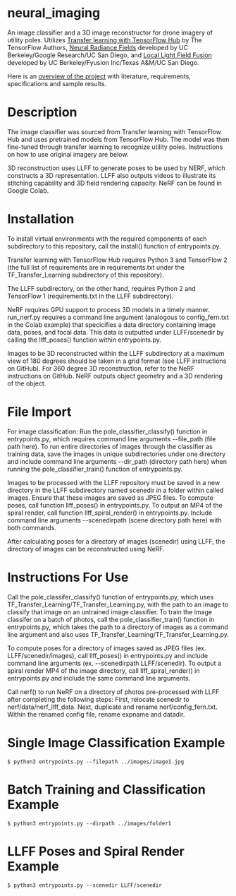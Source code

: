 # neural_imaging

An image classifier and a 3D image reconstructor for drone imagery of utility poles. Utilizes [Transfer learning with TensorFlow Hub](https://colab.research.google.com/github/tensorflow/docs/blob/master/site/en/tutorials/images/transfer_learning_with_hub.ipynb#scrollTo=PWUmcKKjtwXL) by The TensorFlow Authors, [Neural Radiance Fields](https://github.com/bmild/nerf) developed by UC Berkeley/Google Research/UC San Diego, and [Local Light Field Fusion](https://github.com/Fyusion/LLFF) developed by UC Berkeley/Fyusion Inc/Texas A&M/UC San Diego.

Here is an [overview of the project](https://docs.google.com/presentation/d/1FawgLrnLRxFEHlA8YZqPRoh_Tx21ALEVKImuryLLhLw/edit?usp=sharing) with literature, requirements, specifications and sample results.

# Description

The image classifier was sourced from Transfer learning with TensorFlow Hub and uses pretrained models from TensorFlow Hub. The model was then fine-tuned through transfer learning to recognize utility poles. Instructions on how to use original imagery are below. 

3D reconstruction uses LLFF to generate poses to be used by NERF, which constructs a 3D representation. LLFF also outputs videos to illustrate its stitching capability and 3D field rendering capacity. NeRF can be found in Google Colab. 

# Installation

To install virtual environments with the required components of each subdirectory to this repository, call the install() function of entrypoints.py. 

Transfer learning with TensorFlow Hub requires Python 3 and TensorFlow 2 (the full list of requirements are in requirements.txt under the TF_Transfer_Learning subdirectory of this repository). 

The LLFF subdirectory, on the other hand, requires Python 2 and TensorFlow 1 (requirements.txt in the LLFF subdirectory). 

NeRF requires GPU support to process 3D models in a timely manner. run_nerf.py requires a command line argument (analogous to config_fern.txt in the Colab example) that specicifies a data directory containing image data, poses, and focal data. This data is outputted under LLFF/scenedir by calling the llff_poses() function within entrypoints.py. 

Images to be 3D reconstructed within the LLFF subdirectory at a maximum view of 180 degrees should be taken in a grid format (see LLFF instructions on GitHub). For 360 degree 3D reconstruction, refer to the NeRF instructions on GitHub. NeRF outputs object geometry and a 3D rendering of the object. 

# File Import 

For image classification: Run the pole_classifier_classify() function in entrypoints.py, which requires command line arguments --file_path (file path here). To run entire directories of images through the classifier as training data, save the images in unique subdirectories under one directory and include command line arguments --dir_path (directory path here) when running the pole_classifier_train() function of entrypoints.py.  

Images to be processed with the LLFF repository must be saved in a new directory in the LLFF subdirectory named scenedir in a folder within called images. Ensure that these images are saved as JPEG files. To compute poses, call function llff_poses() in entrypoints.py. To output an MP4 of the spiral render, call function llff_spiral_render() in entrypoints.py. Include command line arguments --scenedirpath (scene directory path here) with both commands. 

After calculating poses for a directory of images (scenedir) using LLFF, the directory of images can be reconstructed using  NeRF.

# Instructions For Use

Call the pole_classifer_classify() function of entrypoints.py, which uses TF_Transfer_Learning/TF_Transfer_Learning.py, with the path to an image to classify that image on an untrained image classifier. To train the image classifer on a batch of photos, call the pole_classifier_train() function in entrypoints.py, which takes the path to a directory of images as a command line argument and also uses TF_Transfer_Learning/TF_Transfer_Learning.py. 

To compute poses for a directory of images saved as JPEG files (ex. LLFF/scenedir/images), call llff_poses() in entrypoints.py and include command line arguments (ex. --scenedirpath LLFF/scenedir). To output a spiral render MP4 of the image directory, call llff_spiral_render() in entrypoints.py and include the same command line arguments. 

Call nerf() to run NeRF on a directory of photos pre-processed with LLFF after completing the following steps: First, relocate scenedir to nerf/data/nerf_llff_data. Next, duplicate and rename nerf/config_fern.txt. Within the renamed config file, rename expname and datadir. 

# Single Image Classification Example

`$ python3 entrypoints.py --filepath ../images/image1.jpg`

# Batch Training and Classification Example

`$ python3 entrypoints.py --dirpath ../images/folder1`

# LLFF Poses and Spiral Render Example

`$ python3 entrypoints.py --scenedir LLFF/scenedir`
